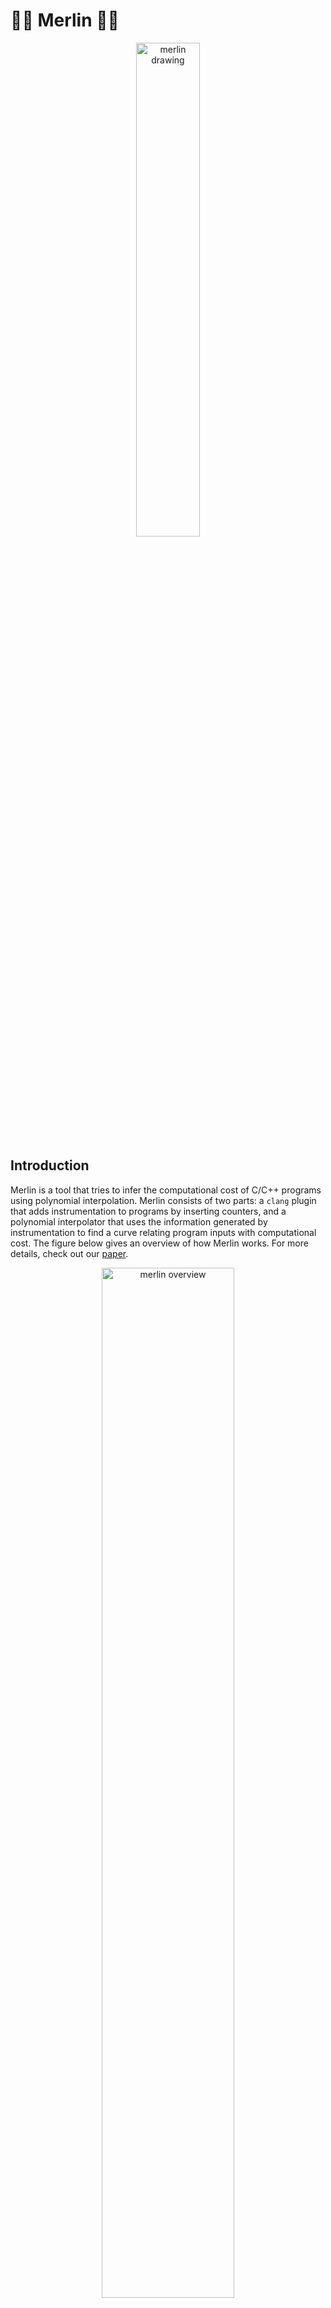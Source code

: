 # 🧙‍♂️ Merlin 🧙‍♂️

<p align="center">
  <img alt="merlin drawing" src="assets/img/merlin.png" width="45%" height="auto"/></br>
</p>

## Introduction
Merlin is a tool that tries to infer the computational cost of C/C++ programs using polynomial interpolation. Merlin consists of two parts: a
`clang` plugin that adds instrumentation to programs by inserting counters, and a polynomial interpolator that uses the information generated by instrumentation to find a curve relating program inputs with computational cost. The figure below gives an overview of how Merlin works. For more details, check out our [paper](https://homepages.dcc.ufmg.br/~fernando/publications/papers/Merlin.pdf).
<p align="center">
  <img alt="merlin overview" src="assets/img/MerlinOverview.png" width="65%" height="auto"/></br>
</p>

### Instrumentation
Merlin's instrumentation was implemented as a `clang` plugin that inserts counters inside loops bodies to count the number of iterations required by a program. The resulting program after instrumentation generate output in `stdout` that is used by Merlin's interpolator to find a curve that describes the computational cost of that program.

### Interpolation
Merlin, when dealing with programs influenced by a single input variable, uses [Newton's Divided Differences](https://en.wikipedia.org/wiki/Newton_polynomial) method for interpolating data points to find polynomials that fit the given data exactly. However, when dealing with programs costs that are influenced by multiple variables, Merlin uses the [least squares method](https://en.wikipedia.org/wiki/Linear_least_squares) to find good approximations for the function costs of the programs.

## Building 
To compile the instrumentation, access the script `merlin/instrumentation/scripts/setup.sh` and set the variable `LLVM_BUILD_DIR` to the directory where LLVM is built on your computer. Then, in the `merlin/instrumentation` directory, execute the script by running `scripts/setup.sh` to create your own build. After that, access the directory `merlin/interpolation` and run `make` to compile the interpolator code.

## Running
To run the instrumentation,  access the script `merlin/instrumentation/scripts/run.sh` and set the variable `LLVM_BUILD_DIR` to the directory where LLVM is built on your computer. Then, in the `merlin/instrumentation` directory, execute the script by running `scripts/run.sh input_file output_file_name target_function`, where `input_file` is the directory for the file you want to instrument, `output_file_name` is just the name for the output file, and `target_function` is the name of the function to add the counters. After running the instrumentation, the instrumented program will be available in the `output` folder. 

### Step By Step 
Consider the following Bubble Sort algorithm implementation:
```c++
void swap(int* a, int* b) {
  int temp = *a;
  *a = *b;
  *b = temp;
}

void bubble_sort(int n, int *arr) {
  int i = 0;
  while (i < n) {
    int j = i + 1;
    while (j < n) {
      if (arr[j] < arr[i])
        swap(&arr[i], &arr[j]);
      j++;
    }
    i++;
  }
}
```

After instrumenting this code by using `scripts/run.sh BubbleSort.c BubbleSort.c bubble_sort`, the following instrumented code is generated:
``` c++
void swap(int *a, int *b) {
  int temp = *a;
  *a = *b;
  *b = temp;
}

void bubble_sort(int n, int *arr) {
  unsigned counterbubble_sort0 = 0;
  unsigned counterbubble_sort1 = 0;

  int tempn = n;

  int i = 0;
  while (i < n) {
    counterbubble_sort0++;
    int j = i + 1;
    while (j < n) {
      counterbubble_sort1++;
      if (arr[j] < arr[i]) { 
        swap(&arr[i], &arr[j]);
      }
      j++;
    }
    i++;
  }

  printf("2\n");                                    // Number of Counters
  printf("at line 9 :");                            // Program Point of the first counter
  printf(" n\n");                                   // Input variable that controls the counter
  printf("at line 11 :");                           // Program Point of the second counter
  printf(" n\n");                                   // Input variable that controls the counter
  printf("%d %d\n", tempn, counterbubble_sort0);    // First Counter result
  printf("%d %d\n", tempn, counterbubble_sort1);    // Second Counter result
}
```

Having instrumented the code, our subsequent task involves compiling the program and executing it using a range of input entries. This is essential for generating the requisite sample data, which will be used for conducting the interpolation. Specifically, the code was executed for the following input values:

``` c++
int main() {
  int v1[5] = {1, 2, 3, 4, 5};
  int v2[3] = {1, 2, 3};
  int v3[7] = {1, 2, 3, 4, 5, 6, 7};
  int v4[10] = {1, 2, 3, 4, 5, 6, 7, 8, 9, 10};

  bubble_sort(5, v1);
  bubble_sort(3, v2);
  bubble_sort(7, v3);
  bubble_sort(10, v4);
  return 0;
}
```

By running the program with these specific inputs, we obtained the following results:
```
2
at line 9 : n
at line 11 : n
5 5
5 10
2
at line 9 : n
at line 11 : n
3 3
3 3
2
at line 9 : n
at line 11 : n
7 7
7 21
2
at line 9 : n
at line 11 : n
10 10
10 45
```
In order to perform the interpolation on this data, it is essential to eliminate any repetitions in both the counter numbers and the program point indications. Additionally, you should include the number of points being used after the number of counters. In this case, we are utilizing four points for the interpolation.
```
2
4 --> Number of Points
at line 9 : n
at line 11 : n
5 5
5 10
3 3
3 3
7 7
7 21
10 10
10 45
```

You can generate the interpolations using the compiled interpolator by running the command, in the `interpolation` directory, `bin/interpolator < input/bubbleSortData.txt`. When this command is executed, it produces the following result:
```
at line 9 : n
x: n
F(x) = x

at line 11 : n
x: n
F(x) = 0.5*x*(x - 1)
```

This output indicates the following:
```
at line 9 : n           --> Point of Program analysed 
x: n                    --> Varaible represented by x
F(x) = x                --> Interpolated function for the point of program

at line 11 : n          --> Point of Program analysed 
x: n                    --> Varaible represented by x
F(x) = 0.5*x*(x - 1)    --> Interpolated function for the point of program
```
In this case, the first program point is the outer while statement, which is influenced by the variable `n` and has the cost function `F(n) = n`. For the second program point, representing the inner while statement, which is solely influenced by the variable `n`, the cost function is `F(n) = 0.5 * n * (n - 1)`.
